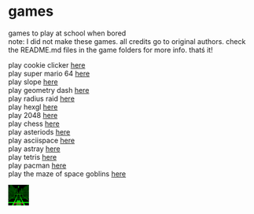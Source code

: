 # games
games to play at school when bored<br>
note: I did not make these games. all credits go to original authors. check the README.md files in the game folders for more info.
thatś it!

play cookie clicker <a href="https://syntex1147.github.io/games/cc/cc.html">here</a><br>
play super mario 64 <a href="https://localidiot.gq/sm64/sm64.html">here</a><br>
play slope <a href="https://localidiot.gq/slope/slope.html">here</a><br>
play geometry dash <a href="https://localidiot.gq/geometry/">here</a><br>
play radius raid <a href="https://localidiot.gq/rr">here</a><br>
play hexgl <a href="https://localidiot.gq/hexgl">here</a><br>
play 2048 <a href="https://localidiot.gq/2048">here</a><br>
play chess <a href="https://localidiot.gq/chess">here</a><br>
play asteriods <a href="https://localidiot.gq/asteroids">here</a><br>
play asciispace <a href="https://localidiot.gq/acsiispace">here</a><br>
play astray <a href="https://localidiot.gq/astray">here</a><br>
play tetris <a href="https://localidiot.gq/tetris">here</a><br>
play pacman <a href="https://localidiot.gq/pacman">here</a><br>
play the maze of space goblins <a href="https://localidiot.gq/themazeofspacegoblins">here</a><br>


<a href="https://localidiot.gq/slope/slope.html"><img src="imgs/slope.png" alt="slope" style="width:42px;height:42px;"></a>
